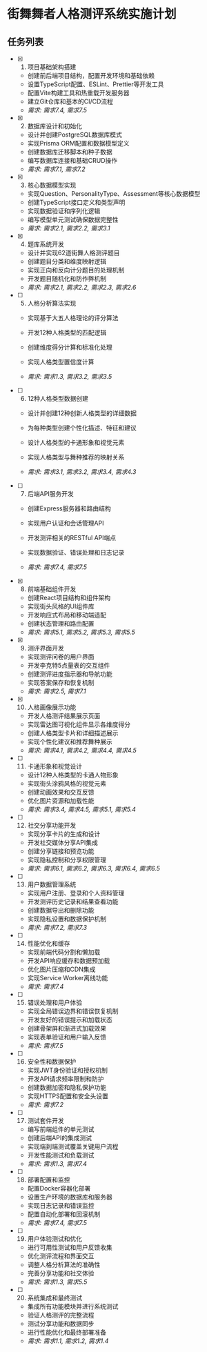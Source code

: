 # 街舞舞者人格测评系统实施计划

## 任务列表

- [x] 1. 项目基础架构搭建


  - 创建前后端项目结构，配置开发环境和基础依赖
  - 设置TypeScript配置、ESLint、Prettier等开发工具
  - 配置Vite构建工具和热重载开发服务器
  - 建立Git仓库和基本的CI/CD流程
  - _需求: 需求7.4, 需求7.5_

- [x] 2. 数据库设计和初始化


  - 设计并创建PostgreSQL数据库模式
  - 实现Prisma ORM配置和数据模型定义
  - 创建数据库迁移脚本和种子数据
  - 编写数据库连接和基础CRUD操作
  - _需求: 需求7.1, 需求7.2_

- [x] 3. 核心数据模型实现


  - 实现Question、PersonalityType、Assessment等核心数据模型
  - 创建TypeScript接口定义和类型声明
  - 实现数据验证和序列化逻辑
  - 编写模型单元测试确保数据完整性
  - _需求: 需求2.1, 需求2.2, 需求3.1_

- [x] 4. 题库系统开发


  - 设计并实现62道街舞人格测评题目
  - 创建题目分类和维度映射逻辑
  - 实现正向和反向计分题目的处理机制
  - 开发题目随机化和防作弊机制
  - _需求: 需求2.1, 需求2.2, 需求2.3, 需求2.6_



- [ ] 5. 人格分析算法实现
  - 实现基于大五人格理论的评分算法
  - 开发12种人格类型的匹配逻辑
  - 创建维度得分计算和标准化处理
  - 实现人格类型置信度计算

  - _需求: 需求1.3, 需求3.2, 需求3.5_

- [ ] 6. 12种人格类型数据创建
  - 设计并创建12种创新人格类型的详细数据
  - 为每种类型创建个性化描述、特征和建议
  - 设计人格类型的卡通形象和视觉元素


  - 实现人格类型与舞种推荐的映射关系
  - _需求: 需求3.1, 需求3.2, 需求3.4, 需求4.3_

- [ ] 7. 后端API服务开发
  - 创建Express服务器和路由结构

  - 实现用户认证和会话管理API
  - 开发测评相关的RESTful API端点
  - 实现数据验证、错误处理和日志记录
  - _需求: 需求7.4, 需求7.5_

- [x] 8. 前端基础组件开发

  - 创建React项目结构和组件架构
  - 实现街头风格的UI组件库
  - 开发响应式布局和移动端适配
  - 创建状态管理和路由配置
  - _需求: 需求5.1, 需求5.2, 需求5.3, 需求5.5_

- [x] 9. 测评界面开发


  - 实现测评问卷的用户界面
  - 开发李克特5点量表的交互组件
  - 创建测评进度指示器和导航功能
  - 实现答案保存和恢复机制
  - _需求: 需求2.5, 需求7.1_

- [x] 10. 人格画像展示功能



  - 开发人格测评结果展示页面
  - 实现雷达图可视化组件显示各维度得分
  - 创建人格类型卡片和详细描述展示
  - 实现个性化建议和推荐舞种展示
  - _需求: 需求4.1, 需求4.2, 需求4.4, 需求4.5_

- [ ] 11. 卡通形象和视觉设计
  - 设计12种人格类型的卡通人物形象
  - 实现街头涂鸦风格的视觉元素
  - 创建动画效果和交互反馈
  - 优化图片资源和加载性能
  - _需求: 需求3.4, 需求4.5, 需求5.1, 需求5.4_

- [ ] 12. 社交分享功能开发
  - 实现分享卡片的生成和设计
  - 开发社交媒体分享API集成
  - 创建分享链接和预览功能
  - 实现隐私控制和分享权限管理
  - _需求: 需求6.1, 需求6.2, 需求6.3, 需求6.4, 需求6.5_

- [ ] 13. 用户数据管理系统
  - 实现用户注册、登录和个人资料管理
  - 开发测评历史记录和结果查看功能
  - 创建数据导出和删除功能
  - 实现隐私设置和数据保护机制
  - _需求: 需求7.2, 需求7.3_

- [ ] 14. 性能优化和缓存
  - 实现前端代码分割和懒加载
  - 开发API响应缓存和数据预加载
  - 优化图片压缩和CDN集成
  - 实现Service Worker离线功能
  - _需求: 需求7.4_

- [ ] 15. 错误处理和用户体验
  - 实现全局错误边界和错误恢复机制
  - 开发友好的错误提示和加载状态
  - 创建骨架屏和渐进式加载效果
  - 实现表单验证和用户输入反馈
  - _需求: 需求7.5_

- [ ] 16. 安全性和数据保护
  - 实现JWT身份验证和授权机制
  - 开发API请求频率限制和防护
  - 创建数据加密和隐私保护功能
  - 实现HTTPS配置和安全头设置
  - _需求: 需求7.2_

- [ ] 17. 测试套件开发
  - 编写前端组件的单元测试
  - 创建后端API的集成测试
  - 实现端到端测试覆盖关键用户流程
  - 开发性能测试和负载测试
  - _需求: 需求1.3, 需求7.4_

- [ ] 18. 部署配置和监控
  - 配置Docker容器化部署
  - 设置生产环境的数据库和服务器
  - 实现日志记录和错误监控
  - 配置自动化部署和回滚机制
  - _需求: 需求7.4, 需求7.5_

- [ ] 19. 用户体验测试和优化
  - 进行可用性测试和用户反馈收集
  - 优化测评流程和界面交互
  - 调整人格分析算法的准确性
  - 完善分享功能和社交体验
  - _需求: 需求1.3, 需求5.5_

- [ ] 20. 系统集成和最终测试
  - 集成所有功能模块并进行系统测试
  - 验证人格测评的完整流程
  - 测试分享功能和数据同步
  - 进行性能优化和最终部署准备
  - _需求: 需求1.1, 需求1.2, 需求1.4_